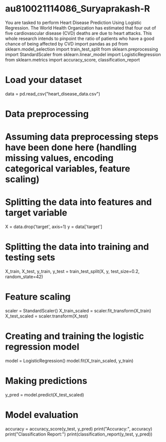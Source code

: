 # au810021114086_Suryaprakash-R
You are tasked to perform Heart Disease Prediction Using Logistic Regression. The World Health Organization has estimated that four out of five cardiovascular disease (CVD) deaths are due to heart attacks. This whole research intends to pinpoint the ratio of patients who have a good chance of being affected by CVD
import pandas as pd
from sklearn.model_selection import train_test_split
from sklearn.preprocessing import StandardScaler
from sklearn.linear_model import LogisticRegression
from sklearn.metrics import accuracy_score, classification_report

# Load your dataset
data = pd.read_csv("heart_disease_data.csv")

# Data preprocessing
# Assuming data preprocessing steps have been done here (handling missing values, encoding categorical variables, feature scaling)

# Splitting the data into features and target variable
X = data.drop('target', axis=1)
y = data['target']

# Splitting the data into training and testing sets
X_train, X_test, y_train, y_test = train_test_split(X, y, test_size=0.2, random_state=42)

# Feature scaling
scaler = StandardScaler()
X_train_scaled = scaler.fit_transform(X_train)
X_test_scaled = scaler.transform(X_test)

# Creating and training the logistic regression model
model = LogisticRegression()
model.fit(X_train_scaled, y_train)

# Making predictions
y_pred = model.predict(X_test_scaled)

# Model evaluation
accuracy = accuracy_score(y_test, y_pred)
print("Accuracy:", accuracy)
print("Classification Report:")
print(classification_report(y_test, y_pred))

